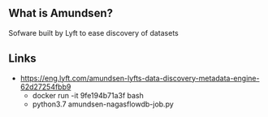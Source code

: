 ## What is Amundsen?
Sofware built by Lyft to ease discovery of datasets

## Links
- https://eng.lyft.com/amundsen-lyfts-data-discovery-metadata-engine-62d27254fbb9
    - docker run -it 9fe194b71a3f bash
    - python3.7 amundsen-nagasflowdb-job.py

<!-- Embedded links -->
<!-- [1]: https://github.com/nchristie/tech_notes/blob/master/x/xxx.md -->
